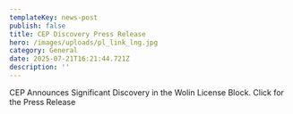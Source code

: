 ```yaml
---
templateKey: news-post
publish: false
title: CEP Discovery Press Release
hero: /images/uploads/pl_link_lng.jpg
category: General
date: 2025-07-21T16:21:44.721Z
description: ''
---
```

CEP Announces Significant Discovery in the Wolin License Block.  Click for the Press Release
